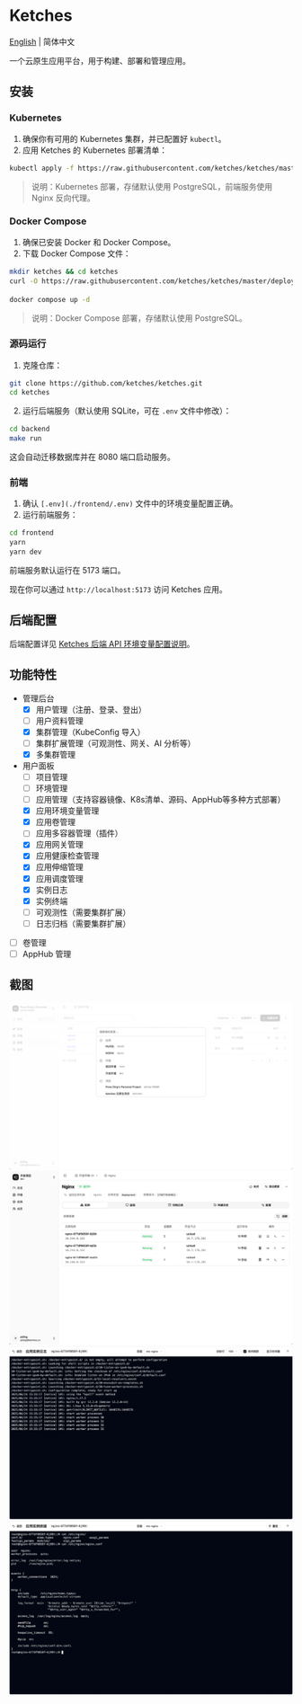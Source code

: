 # Ketches

[English](./README.md) | 简体中文

一个云原生应用平台，用于构建、部署和管理应用。

## 安装

### Kubernetes

1. 确保你有可用的 Kubernetes 集群，并已配置好 `kubectl`。
2. 应用 Ketches 的 Kubernetes 部署清单：

```bash
kubectl apply -f https://raw.githubusercontent.com/ketches/ketches/master/deploy/kubernetes/manifests.yaml
```

> 说明：Kubernetes 部署，存储默认使用 PostgreSQL，前端服务使用 Nginx 反向代理。

### Docker Compose

1. 确保已安装 Docker 和 Docker Compose。
2. 下载 Docker Compose 文件：

```bash
mkdir ketches && cd ketches
curl -O https://raw.githubusercontent.com/ketches/ketches/master/deploy/docker-compose/docker-compose.yaml

docker compose up -d
```

> 说明：Docker Compose 部署，存储默认使用 PostgreSQL。

### 源码运行

1. 克隆仓库：

```bash
git clone https://github.com/ketches/ketches.git
cd ketches
```

2. 运行后端服务（默认使用 SQLite，可在 `.env` 文件中修改）：

```bash
cd backend
make run
```

这会自动迁移数据库并在 8080 端口启动服务。

### 前端

1. 确认 `[.env](./frontend/.env)` 文件中的环境变量配置正确。
2. 运行前端服务：

```bash
cd frontend
yarn
yarn dev
```

前端服务默认运行在 5173 端口。

现在你可以通过 `http://localhost:5173` 访问 Ketches 应用。

## 后端配置

后端配置详见 [Ketches 后端 API 环境变量配置说明](./docs/zh_CN/backend-env.md)。

## 功能特性

- 管理后台
  - [x] 用户管理（注册、登录、登出）
  - [ ] 用户资料管理
  - [x] 集群管理（KubeConfig 导入）
  - [ ] 集群扩展管理（可观测性、网关、AI 分析等）
  - [x] 多集群管理
- 用户面板
  - [ ] 项目管理
  - [ ] 环境管理
  - [ ] 应用管理（支持容器镜像、K8s清单、源码、AppHub等多种方式部署）
  - [x] 应用环境变量管理
  - [x] 应用卷管理
  - [ ] 应用多容器管理（插件）
  - [x] 应用网关管理
  - [x] 应用健康检查管理
  - [x] 应用伸缩管理
  - [x] 应用调度管理
  - [x] 实例日志
  - [x] 实例终端
  - [ ] 可观测性（需要集群扩展）
  - [ ] 日志归档（需要集群扩展）
- [ ] 卷管理
- [ ] AppHub 管理

## 截图

![聚焦搜索](docs/images/spot.png)
![应用页面](docs/images/app-page.png)
![实例日志](docs/images/app-instance-logs.png)
![实例终端](docs/images/app-instance-terminal.png)
